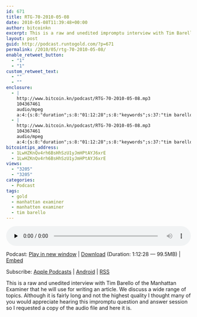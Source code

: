 ```yaml
---
id: 671
title: RTG-70-2010-05-08
date: 2010-05-08T11:39:48+00:00
author: bitcoinkn
excerpt: This is a raw and unedited impromptu interview with Tim Barello of the Manhatten Examiner that he will use for writing an article.
layout: post
guid: http://podcast.runtogold.com/?p=671
permalink: /2010/05/rtg-70-2010-05-08/
enable_retweet_button:
  - "1"
  - "1"
custom_retweet_text:
  - ""
  - ""
enclosure:
  - |
    http://www.bitcoin.kn/podcast/RTG-70-2010-05-08.mp3
    104367461
    audio/mpeg
    a:4:{s:8:"duration";s:8:"01:12:28";s:8:"keywords";s:37:"tim barello, Manhattan examiner, gold";s:6:"author";s:17:"Trace Mayer, J.D.";s:8:"explicit";s:1:"0";}
  - |
    http://www.bitcoin.kn/podcast/RTG-70-2010-05-08.mp3
    104367461
    audio/mpeg
    a:4:{s:8:"duration";s:8:"01:12:28";s:8:"keywords";s:37:"tim barello, Manhattan examiner, gold";s:6:"author";s:17:"Trace Mayer, J.D.";s:8:"explicit";s:1:"0";}
bitcointips_address:
  - 1LwHZKnQv4rh6BsHhSzU1yJmHPtAYJ6xrE
  - 1LwHZKnQv4rh6BsHhSzU1yJmHPtAYJ6xrE
views:
  - "3205"
  - "3205"
categories:
  - Podcast
tags:
  - gold
  - manhattan examiner
  - manhatten examiner
  - tim barello
---
```

<!--powerpress_player-->

<div class="powerpress_player" id="powerpress_player_5661">
  <audio class="wp-audio-shortcode" id="audio-671-72" preload="none" style="width: 100%;" controls="controls"><source type="audio/mpeg" src="http://media.blubrry.com/bitcoinruntogold/p/www.bitcoin.kn/podcast/RTG-70-2010-05-08.mp3?_=72" /><a href="http://media.blubrry.com/bitcoinruntogold/p/www.bitcoin.kn/podcast/RTG-70-2010-05-08.mp3">http://media.blubrry.com/bitcoinruntogold/p/www.bitcoin.kn/podcast/RTG-70-2010-05-08.mp3</a></audio>
</div>

<p class="powerpress_links powerpress_links_mp3">
  Podcast: <a href="http://media.blubrry.com/bitcoinruntogold/p/www.bitcoin.kn/podcast/RTG-70-2010-05-08.mp3" class="powerpress_link_pinw" target="_blank" title="Play in new window" onclick="return powerpress_pinw('https://www.bitcoin.kn/?powerpress_pinw=671-podcast');" rel="nofollow">Play in new window</a> | <a href="http://media.blubrry.com/bitcoinruntogold/s/www.bitcoin.kn/podcast/RTG-70-2010-05-08.mp3" class="powerpress_link_d" title="Download" rel="nofollow" download="RTG-70-2010-05-08.mp3">Download</a> (Duration: 1:12:28 &#8212; 99.5MB) | <a href="#" class="powerpress_link_e" title="Embed" onclick="return powerpress_show_embed('671-podcast');" rel="nofollow">Embed</a>
</p>

<p class="powerpress_embed_box" id="powerpress_embed_671-podcast" style="display: none;">
  <input id="powerpress_embed_671-podcast_t" type="text" value="<iframe width=&quot;320&quot; height=&quot;30&quot; src=&quot;https://www.bitcoin.kn/?powerpress_embed=671-podcast&amp;powerpress_player=mediaelement-audio&quot; frameborder=&quot;0&quot; scrolling=&quot;no&quot;></iframe>" onclick="javascript: this.select();" onfocus="javascript: this.select();" style="width: 70%;" readOnly />
</p>

<p class="powerpress_links powerpress_subscribe_links">
  Subscribe: <a href="https://itunes.apple.com/WebObjects/MZStore.woa/wa/viewPodcast?id=301670981&mt=2&ls=1#episodeGuid=http%3A%2F%2Fpodcast.runtogold.com%2F%3Fp%3D671" class="powerpress_link_subscribe powerpress_link_subscribe_itunes" title="Subscribe on Apple Podcasts" rel="nofollow">Apple Podcasts</a> | <a href="https://subscribeonandroid.com/www.bitcoin.kn/feed/podcast/" class="powerpress_link_subscribe powerpress_link_subscribe_android" title="Subscribe on Android" rel="nofollow">Android</a> | <a href="https://www.bitcoin.kn/feed/podcast/" class="powerpress_link_subscribe powerpress_link_subscribe_rss" title="Subscribe via RSS" rel="nofollow">RSS</a>
</p>

This is a raw and unedited interview with Tim Barello of the Manhattan Examiner that he will use for writing an article. We discuss a wide range of topics. Although it is fairly long and not the highest quality I thought many of you would appreciate hearing this impromptu question and answer session so I requested a copy of the audio file and here it is.